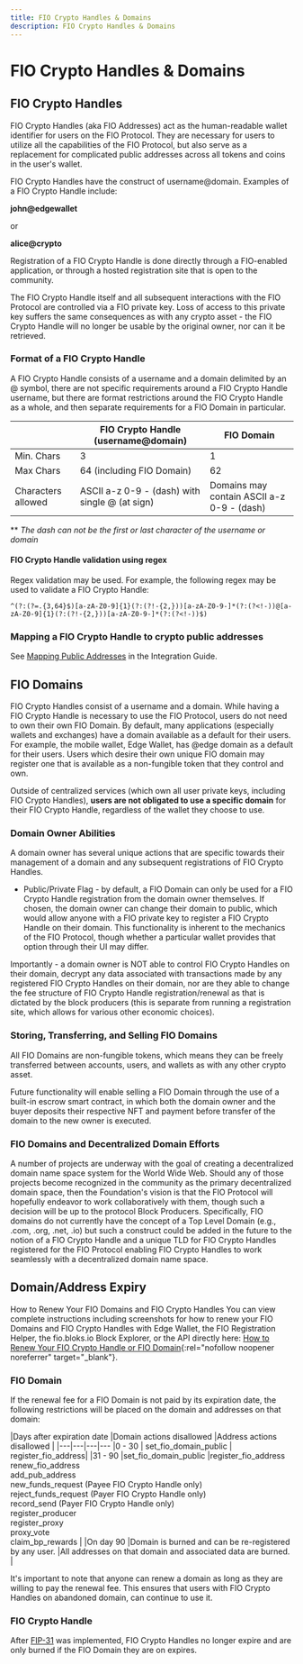 ```yaml
---
title: FIO Crypto Handles & Domains
description: FIO Crypto Handles & Domains
---
```


# FIO Crypto Handles & Domains

## FIO Crypto Handles

FIO Crypto Handles (aka FIO Addresses) act as the human-readable wallet identifier for users on the FIO Protocol. They are necessary for users to utilize all the capabilities of the FIO Protocol, but also serve as a replacement for complicated public addresses across all tokens and coins in the user's wallet.

FIO Crypto Handles have the construct of username@domain.  Examples of a FIO Crypto Handle include:

**john@edgewallet**

or

**alice@crypto**

Registration of a FIO Crypto Handle is done directly through a FIO-enabled application, or through a hosted registration site that is open to the community.

The FIO Crypto Handle itself and all subsequent interactions with the FIO Protocol are controlled via a FIO private key. Loss of access to this private key suffers the same consequences as with any crypto asset - the FIO Crypto Handle will no longer be usable by the original owner, nor can it be retrieved.

### Format of a FIO Crypto Handle

A FIO Crypto Handle consists of a username and a domain delimited by an @ symbol, there are not specific requirements around a FIO Crypto Handle username, but there are format restrictions around the FIO Crypto Handle as a whole, and then separate requirements for a FIO Domain in particular.

| |FIO Crypto Handle (username@domain) |FIO Domain |
|---|---|---|
|Min. Chars | 3 | 1 |
|Max Chars | 64 (including FIO Domain) | 62 |
|Characters allowed	|ASCII a-z 0-9 - (dash) with single @ (at sign) |Domains may contain ASCII a-z 0-9 - (dash) |

** *The dash can not be the first or last character of the username or domain* 

#### FIO Crypto Handle validation using regex

Regex validation may be used. For example, the following regex may be used to validate a FIO Crypto Handle: 

`^(?:(?=.{3,64}$)[a-zA-Z0-9]{1}(?:(?!-{2,}))[a-zA-Z0-9-]*(?:(?<!-))@[a-zA-Z0-9]{1}(?:(?!-{2,}))[a-zA-Z0-9-]*(?:(?<!-))$)`

### Mapping a FIO Crypto Handle to crypto public addresses

See [Mapping Public Addresses](/docs/how-to/mapping) in the Integration Guide.

## FIO Domains

FIO Crypto Handles consist of a username and a domain. While having a FIO Crypto Handle is necessary to use the FIO Protocol, users do not need to own their own FIO Domain. By default, many applications (especially wallets and exchanges) have a domain available as a default for their users. For example, the mobile wallet, Edge Wallet, has @edge domain as a default for their users.  Users which desire their own unique FIO domain may register one that is available as a non-fungible token that they control and own.  

Outside of centralized services (which own all user private keys, including FIO Crypto Handles), **users are not obligated to use a specific domain** for their FIO Crypto Handle, regardless of the wallet they choose to use.

### Domain Owner Abilities

A domain owner has several unique actions that are specific towards their management of a domain and any subsequent registrations of FIO Crypto Handles.

* Public/Private Flag - by default, a FIO Domain can only be used for a FIO Crypto Handle registration from the domain owner themselves. If chosen, the domain owner can change their domain to public, which would allow anyone with a FIO private key to register a FIO Crypto Handle on their domain. This functionality is inherent to the mechanics of the FIO Protocol, though whether a particular wallet provides that option through their UI may differ.

Importantly - a domain owner is NOT able to control FIO Crypto Handles on their domain, decrypt any data associated with transactions made by any registered FIO Crypto Handles on their domain, nor are they able to change the fee structure of FIO Crypto Handle registration/renewal as that is dictated by the block producers (this is separate from running a registration site, which allows for various other economic choices).

### Storing, Transferring, and Selling FIO Domains

All FIO Domains are non-fungible tokens, which means they can be freely transferred between accounts, users, and wallets as with any other crypto asset.

Future functionality will enable selling a FIO Domain through the use of a built-in escrow smart contract, in which both the domain owner and the buyer deposits their respective NFT and payment before transfer of the domain to the new owner is executed.

### FIO Domains and Decentralized Domain Efforts

A number of projects are underway with the goal of creating a decentralized domain name space system for the World Wide Web.  Should any of those projects become recognized in the community as the primary decentralized domain space, then the Foundation's vision is that the FIO Protocol will hopefully endeavor to work collaboratively with them, though such a decision will be up to the protocol Block Producers.  Specifically, FIO domains do not currently have the concept of a Top Level Domain (e.g., .com, .org, .net, .io) but such a construct could be added in the future to the notion of a FIO Crypto Handle and a unique TLD for FIO Crypto Handles registered for the FIO Protocol enabling FIO Crypto Handles to work seamlessly with a decentralized domain name space. 

## Domain/Address Expiry

How to Renew Your FIO Domains and FIO Crypto Handles
You can view complete instructions including screenshots for how to renew your FIO Domains and FIO Crypto Handles with Edge Wallet, the FIO Registration Helper, the fio.bloks.io Block Explorer, or the API directly here: [How to Renew Your FIO Crypto Handle or FIO Domain](https://peakd.com/fio/@fioprotocol/how-to-renew-your-fio-address-or-fio-domain){:rel="nofollow noopener noreferrer" target="_blank"}.

### FIO Domain

If the renewal fee for a FIO Domain is not paid by its expiration date, the following restrictions will be placed on the domain and addresses on that domain:

|Days after expiration date |Domain actions disallowed |Address actions disallowed |
|---|---|---|---
|0 - 30 | set_fio_domain_public | register_fio_address|
|31 - 90 |set_fio_domain_public |register_fio_address <br> renew_fio_address <br> add_pub_address <br> new_funds_request (Payee FIO Crypto Handle only) <br> reject_funds_request (Payer FIO Crypto Handle only) <br> record_send (Payer FIO Crypto Handle only) <br> register_producer <br> register_proxy <br> proxy_vote <br> claim_bp_rewards |
|On day 90 |Domain is burned and can be re-registered by any user. |All addresses on that domain and associated data are burned. |

It's important to note that anyone can renew a domain as long as they are willing to pay the renewal fee. This ensures that users with FIO Crypto Handles on abandoned domain, can continue to use it. 

### FIO Crypto Handle

After [FIP-31](https://github.com/fioprotocol/fips/blob/master/fip-0031.md) was implemented, FIO Crypto Handles no longer expire and are only burned if the FIO Domain they are on expires.
